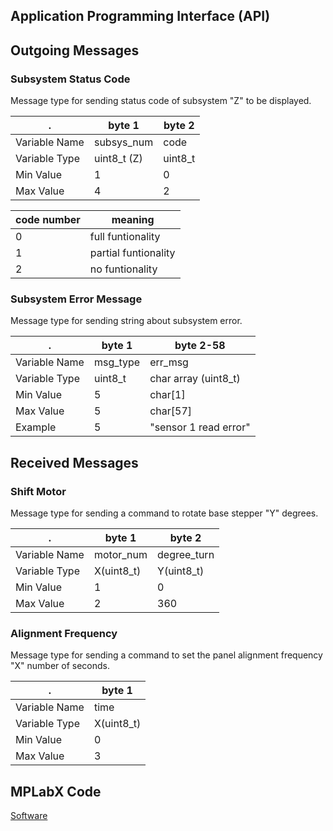  Application Programming Interface (API)
---

## Outgoing Messages

### Subsystem Status Code  
Message type for sending status code of subsystem "Z" to be displayed.


. | byte 1     | byte 2
-------|------------|---
Variable Name   | subsys_num | code
Variable Type   | uint8_t (Z) | uint8_t
Min Value      | 1    | 0
Max Value      | 4    | 2

code number | meaning
---|---
0 | full funtionality
1 | partial funtionality
2 | no funtionality


### Subsystem Error Message  
Message type for sending string about subsystem error.

.             | byte 1   | byte 2-58
--------------|----------|----------
Variable Name | msg_type | err_msg
Variable Type | uint8_t  | char array (uint8_t)
Min Value     | 5        | char[1]
Max Value     | 5        | char[57]
Example       | 5        | "sensor 1 read error"

## Received Messages

### Shift Motor  
Message type for sending a command to rotate base stepper "Y" degrees.

. | byte 1     | byte 2
-------|------------|---
Variable Name   | motor_num | degree_turn
Variable Type   | X(uint8_t) | Y(uint8_t)
Min Value      | 1    | 0
Max Value      | 2    | 360

### Alignment Frequency
  
Message type for sending a command to set the panel alignment frequency "X" number of seconds.

. | byte 1     
-------|------------
Variable Name   | time 
Variable Type   | X(uint8_t) 
Min Value      | 0    
Max Value      | 3    
## MPLabX Code

[Software](./assets/documents/SolarArray.X.zip)
